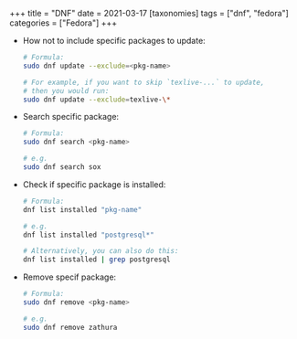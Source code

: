 +++
title = "DNF"
date = 2021-03-17
[taxonomies]
tags = ["dnf", "fedora"]
categories = ["Fedora"]
+++

- How not to include specific packages to update:

  ```bash
  # Formula:
  sudo dnf update --exclude=<pkg-name>

  # For example, if you want to skip `texlive-...` to update,
  # then you would run:
  sudo dnf update --exclude=texlive-\*
  ```

- Search specific package:

  ```bash
  # Formula:
  sudo dnf search <pkg-name>

  # e.g.
  sudo dnf search sox
  ```

- Check if specific package is installed:

  ```bash
  # Formula:
  dnf list installed "pkg-name"

  # e.g.
  dnf list installed "postgresql*"

  # Alternatively, you can also do this:
  dnf list installed | grep postgresql
  ```

- Remove specif package:

  ```bash
  # Formula:
  sudo dnf remove <pkg-name>

  # e.g.
  sudo dnf remove zathura
  ```
